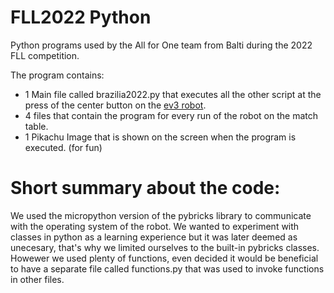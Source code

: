 # FLL2022 Python
Python programs used by the All for One team from Balti during the 2022 FLL competition.

The program contains:
  - 1 Main file called brazilia2022.py that executes all the other script at the press of the center button on the [ev3 robot](https://pybricks.com/ev3-micropython/examples/robot_educator_basic.html).
  - 4 files that contain the program for every run of the robot on the match table.
  - 1 Pikachu Image that is shown on the screen when the program is executed. (for fun)

# Short summary about the code:
We used the micropython version of the pybricks library to communicate with the operating system of the robot.
We wanted to experiment with classes in python as a learning experience but it was later deemed as unecesary, that's why we limited ourselves to the built-in pybricks classes. Howewer we used plenty of functions, even decided it would be beneficial to have a separate file called functions.py that was used to invoke functions in other files.
